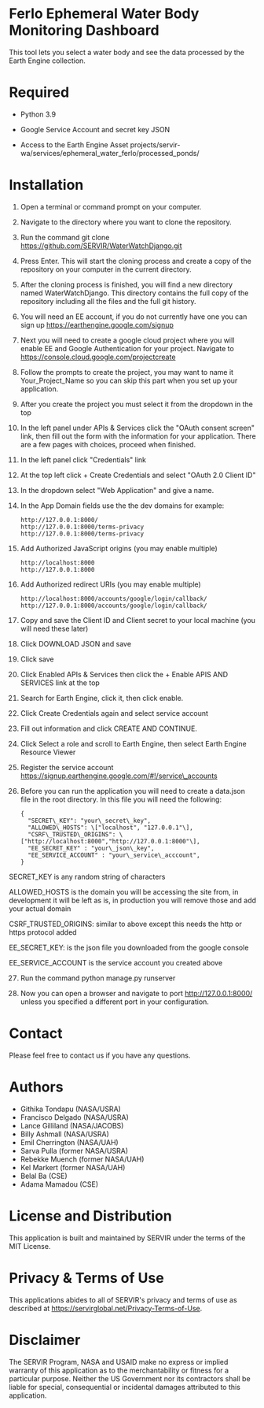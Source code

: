 # Ferlo Ephemeral Water Body Monitoring Dashboard

This tool lets you select a water body and see the data processed by the Earth Engine collection.


# Required 

* Python 3.9

* Google Service Account and secret key JSON

* Access to the Earth Engine Asset projects/servir-wa/services/ephemeral_water_ferlo/processed_ponds/

# Installation

1. Open a terminal or command prompt on your computer.

2.  Navigate to the directory where you want to clone the repository.

3.  Run the command git clone https://github.com/SERVIR/WaterWatchDjango.git

4.  Press Enter. This will start the cloning process and create a copy of the repository on your computer in the current directory.

5.  After the cloning process is finished, you will find a new directory named WaterWatchDjango. This directory contains the full copy of the repository including all the files and the full git history.

6.  You will need an EE account, if you do not currently have one you can sign up https://earthengine.google.com/signup

7.  Next you will need to create a google cloud project where you will enable EE and Google Authentication for your project. Navigate to https://console.cloud.google.com/projectcreate

8.  Follow the prompts to create the project, you may want to name it Your_Project_Name so you can skip this part when you set up your application.

9.  After you create the project you must select it from the dropdown in the top

10. In the left panel under APIs & Services click the "OAuth consent screen" link, then fill out the form with the information for your application. There are a few pages with choices, proceed when finished.

11. In the left panel click "Credentials" link

12. At the top left click + Create Credentials and select "OAuth 2.0 Client ID"

13. In the dropdown select "Web Application" and give a name.

14. In the App Domain fields use the the dev domains for example:

        http://127.0.0.1:8000/
        http://127.0.0.1:8000/terms-privacy
        http://127.0.0.1:8000/terms-privacy

15. Add Authorized JavaScript origins (you may enable multiple)

        http://localhost:8000
        http://127.0.0.1:8000

16. Add Authorized redirect URIs (you may enable multiple)

        http://localhost:8000/accounts/google/login/callback/
        http://127.0.0.1:8000/accounts/google/login/callback/

17. Copy and save the Client ID and Client secret to your local machine (you will need these later)

18. Click DOWNLOAD JSON and save

19. Click save

20. Click Enabled APIs & Services then click the + Enable APIS AND SERVICES link at the top

21. Search for Earth Engine, click it, then click enable.

22. Click Create Credentials again and select service account

23. Fill out information and click CREATE AND CONTINUE.

24. Click Select a role and scroll to Earth Engine, then select Earth Engine Resource Viewer

25. Register the service account https://signup.earthengine.google.com/#!/service\_accounts

26. Before you can run the application you will need to create a data.json file in the root directory. In this file you will need the following:

        {
          "SECRET\_KEY": "your\_secret\_key",
          "ALLOWED\_HOSTS": \["localhost", "127.0.0.1"\],
          "CSRF\_TRUSTED\_ORIGINS": \["http://localhost:8000","http://127.0.0.1:8000"\],
          "EE_SECRET_KEY" : "your\_json\_key",
          "EE_SERVICE_ACCOUNT" : "your\_service\_acccount",
        }
SECRET_KEY is any random string of characters

ALLOWED_HOSTS is the domain you will be accessing the site from, in development it will be left as is, in production you will remove those and add your actual domain

CSRF_TRUSTED_ORIGINS: similar to above except this needs the http or https protocol added

EE_SECRET_KEY: is the json file you downloaded from the google console

EE_SERVICE_ACCOUNT is the service account you created above

27. Run the command python manage.py runserver

28. Now you can open a browser and navigate to port http://127.0.0.1:8000/ unless you specified a different port in your configuration.

# Contact
Please feel free to contact us if you have any questions.

# Authors
* Githika Tondapu (NASA/USRA)
* Francisco Delgado (NASA/USRA)
* Lance Gilliland (NASA/JACOBS)
* Billy Ashmall (NASA/USRA)
* Emil Cherrington (NASA/UAH)
* Sarva Pulla (former NASA/USRA)
* Rebekke Muench (former NASA/UAH)
* Kel Markert (former NASA/UAH)
* Belal Ba (CSE)
* Adama Mamadou (CSE)

# License and Distribution
This application is built and maintained by SERVIR under the terms of the MIT License.

# Privacy & Terms of Use
This applications abides to all of SERVIR's privacy and terms of use as described at https://servirglobal.net/Privacy-Terms-of-Use.

# Disclaimer
The SERVIR Program, NASA and USAID make no express or implied warranty of this application as to the merchantability or fitness for a particular purpose. Neither the US Government nor its contractors shall be liable for special, consequential or incidental damages attributed to this application.